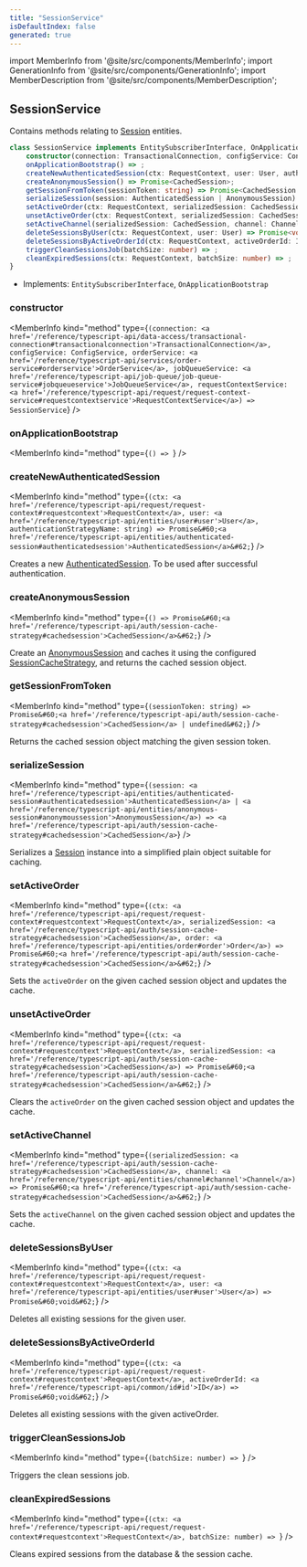 ```yaml
---
title: "SessionService"
isDefaultIndex: false
generated: true
---
```

<!-- This file was generated from the Vendure source. Do not modify. Instead, re-run the "docs:build" script -->
import MemberInfo from '@site/src/components/MemberInfo';
import GenerationInfo from '@site/src/components/GenerationInfo';
import MemberDescription from '@site/src/components/MemberDescription';


## SessionService

<GenerationInfo sourceFile="packages/core/src/service/services/session.service.ts" sourceLine="33" packageName="@vendure/core" />

Contains methods relating to <a href='/reference/typescript-api/entities/session#session'>Session</a> entities.

```ts title="Signature"
class SessionService implements EntitySubscriberInterface, OnApplicationBootstrap {
    constructor(connection: TransactionalConnection, configService: ConfigService, orderService: OrderService, jobQueueService: JobQueueService, requestContextService: RequestContextService)
    onApplicationBootstrap() => ;
    createNewAuthenticatedSession(ctx: RequestContext, user: User, authenticationStrategyName: string) => Promise<AuthenticatedSession>;
    createAnonymousSession() => Promise<CachedSession>;
    getSessionFromToken(sessionToken: string) => Promise<CachedSession | undefined>;
    serializeSession(session: AuthenticatedSession | AnonymousSession) => CachedSession;
    setActiveOrder(ctx: RequestContext, serializedSession: CachedSession, order: Order) => Promise<CachedSession>;
    unsetActiveOrder(ctx: RequestContext, serializedSession: CachedSession) => Promise<CachedSession>;
    setActiveChannel(serializedSession: CachedSession, channel: Channel) => Promise<CachedSession>;
    deleteSessionsByUser(ctx: RequestContext, user: User) => Promise<void>;
    deleteSessionsByActiveOrderId(ctx: RequestContext, activeOrderId: ID) => Promise<void>;
    triggerCleanSessionsJob(batchSize: number) => ;
    cleanExpiredSessions(ctx: RequestContext, batchSize: number) => ;
}
```
* Implements: <code>EntitySubscriberInterface</code>, <code>OnApplicationBootstrap</code>



<div className="members-wrapper">

### constructor

<MemberInfo kind="method" type={`(connection: <a href='/reference/typescript-api/data-access/transactional-connection#transactionalconnection'>TransactionalConnection</a>, configService: ConfigService, orderService: <a href='/reference/typescript-api/services/order-service#orderservice'>OrderService</a>, jobQueueService: <a href='/reference/typescript-api/job-queue/job-queue-service#jobqueueservice'>JobQueueService</a>, requestContextService: <a href='/reference/typescript-api/request/request-context-service#requestcontextservice'>RequestContextService</a>) => SessionService`}   />


### onApplicationBootstrap

<MemberInfo kind="method" type={`() => `}   />


### createNewAuthenticatedSession

<MemberInfo kind="method" type={`(ctx: <a href='/reference/typescript-api/request/request-context#requestcontext'>RequestContext</a>, user: <a href='/reference/typescript-api/entities/user#user'>User</a>, authenticationStrategyName: string) => Promise&#60;<a href='/reference/typescript-api/entities/authenticated-session#authenticatedsession'>AuthenticatedSession</a>&#62;`}   />

Creates a new <a href='/reference/typescript-api/entities/authenticated-session#authenticatedsession'>AuthenticatedSession</a>. To be used after successful authentication.
### createAnonymousSession

<MemberInfo kind="method" type={`() => Promise&#60;<a href='/reference/typescript-api/auth/session-cache-strategy#cachedsession'>CachedSession</a>&#62;`}   />

Create an <a href='/reference/typescript-api/entities/anonymous-session#anonymoussession'>AnonymousSession</a> and caches it using the configured <a href='/reference/typescript-api/auth/session-cache-strategy#sessioncachestrategy'>SessionCacheStrategy</a>,
and returns the cached session object.
### getSessionFromToken

<MemberInfo kind="method" type={`(sessionToken: string) => Promise&#60;<a href='/reference/typescript-api/auth/session-cache-strategy#cachedsession'>CachedSession</a> | undefined&#62;`}   />

Returns the cached session object matching the given session token.
### serializeSession

<MemberInfo kind="method" type={`(session: <a href='/reference/typescript-api/entities/authenticated-session#authenticatedsession'>AuthenticatedSession</a> | <a href='/reference/typescript-api/entities/anonymous-session#anonymoussession'>AnonymousSession</a>) => <a href='/reference/typescript-api/auth/session-cache-strategy#cachedsession'>CachedSession</a>`}   />

Serializes a <a href='/reference/typescript-api/entities/session#session'>Session</a> instance into a simplified plain object suitable for caching.
### setActiveOrder

<MemberInfo kind="method" type={`(ctx: <a href='/reference/typescript-api/request/request-context#requestcontext'>RequestContext</a>, serializedSession: <a href='/reference/typescript-api/auth/session-cache-strategy#cachedsession'>CachedSession</a>, order: <a href='/reference/typescript-api/entities/order#order'>Order</a>) => Promise&#60;<a href='/reference/typescript-api/auth/session-cache-strategy#cachedsession'>CachedSession</a>&#62;`}   />

Sets the `activeOrder` on the given cached session object and updates the cache.
### unsetActiveOrder

<MemberInfo kind="method" type={`(ctx: <a href='/reference/typescript-api/request/request-context#requestcontext'>RequestContext</a>, serializedSession: <a href='/reference/typescript-api/auth/session-cache-strategy#cachedsession'>CachedSession</a>) => Promise&#60;<a href='/reference/typescript-api/auth/session-cache-strategy#cachedsession'>CachedSession</a>&#62;`}   />

Clears the `activeOrder` on the given cached session object and updates the cache.
### setActiveChannel

<MemberInfo kind="method" type={`(serializedSession: <a href='/reference/typescript-api/auth/session-cache-strategy#cachedsession'>CachedSession</a>, channel: <a href='/reference/typescript-api/entities/channel#channel'>Channel</a>) => Promise&#60;<a href='/reference/typescript-api/auth/session-cache-strategy#cachedsession'>CachedSession</a>&#62;`}   />

Sets the `activeChannel` on the given cached session object and updates the cache.
### deleteSessionsByUser

<MemberInfo kind="method" type={`(ctx: <a href='/reference/typescript-api/request/request-context#requestcontext'>RequestContext</a>, user: <a href='/reference/typescript-api/entities/user#user'>User</a>) => Promise&#60;void&#62;`}   />

Deletes all existing sessions for the given user.
### deleteSessionsByActiveOrderId

<MemberInfo kind="method" type={`(ctx: <a href='/reference/typescript-api/request/request-context#requestcontext'>RequestContext</a>, activeOrderId: <a href='/reference/typescript-api/common/id#id'>ID</a>) => Promise&#60;void&#62;`}   />

Deletes all existing sessions with the given activeOrder.
### triggerCleanSessionsJob

<MemberInfo kind="method" type={`(batchSize: number) => `}   />

Triggers the clean sessions job.
### cleanExpiredSessions

<MemberInfo kind="method" type={`(ctx: <a href='/reference/typescript-api/request/request-context#requestcontext'>RequestContext</a>, batchSize: number) => `}   />

Cleans expired sessions from the database & the session cache.


</div>
